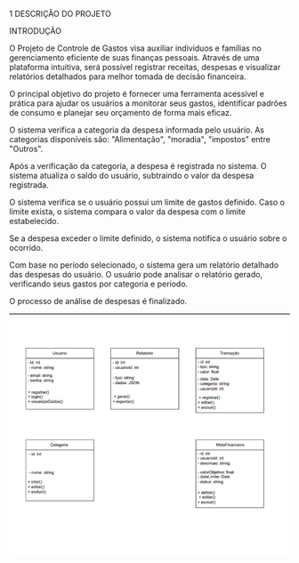1        DESCRIÇÃO DO PROJETO
 
INTRODUÇÃO

O Projeto de Controle de Gastos visa auxiliar indivíduos e famílias no gerenciamento eficiente de suas finanças pessoais.
Através de uma plataforma intuitiva, será possível registrar receitas, despesas e visualizar relatórios detalhados para melhor tomada de decisão financeira.

O principal objetivo do projeto é fornecer uma ferramenta acessível e prática para ajudar os usuários a monitorar seus gastos, identificar padrões de consumo e planejar seu orçamento de forma mais eficaz.

O sistema verifica a categoria da despesa informada pelo usuário.
As categorias disponíveis são: "Alimentação", "moradia", "impostos" entre "Outros".

Após a verificação da categoria, a despesa é registrada no sistema.
O sistema atualiza o saldo do usuário, subtraindo o valor da despesa registrada.

O sistema verifica se o usuário possui um limite de gastos definido.
Caso o limite exista, o sistema compara o valor da despesa com o limite estabelecido.

Se a despesa exceder o limite definido, o sistema notifica o usuário sobre o ocorrido.

Com base no período selecionado, o sistema gera um relatório detalhado das despesas do usuário.
O usuário pode analisar o relatório gerado, verificando seus gastos por categoria e período.

O processo de análise de despesas é finalizado.

![imagemdocircuito](diagramadoprojeto.png)





















